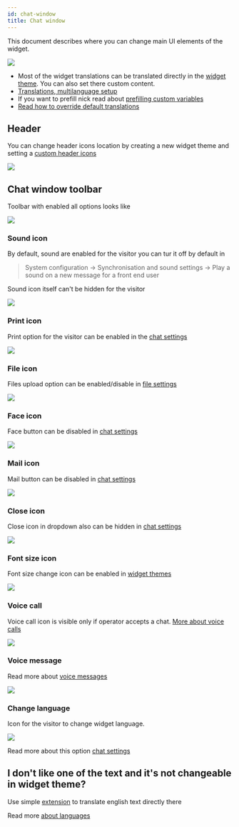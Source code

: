 ```yaml
---
id: chat-window
title: Chat window
---
```


This document describes where you can change main UI elements of the widget.

![](/img/theme/chat-window.png)

* Most of the widget translations can be translated directly in the [widget theme](theme/theme.md). You can also set there custom content.
* [Translations, multilanguage setup](chat/multiple-languages.md)
* If you want to prefill nick read about [prefilling custom variables](custom-fields-and-prefill.md)
* [Read how to override default translations](language.md#how-to-override-default-translations)

## Header

You can change header icons location by creating a new widget theme and setting a [custom header icons](theme/theme.md)

![](/img/theme/chat-window-header.png)

## Chat window toolbar

Toolbar with enabled all options looks like

![](/img/theme/chat-window-toolbar.png)

### Sound icon

By default, sound are enabled for the visitor you can tur it off by default in

> System configuration -> Synchronisation and sound settings -> Play a sound on a new message for a front end user

Sound icon itself can't be hidden for the visitor

![](/img/theme/chat-window-sound-icon.png)

### Print icon

Print option for the visitor can be enabled in the [chat settings](chat/configuration.md#disable-chat-print)

![](/img/theme/chat-window-print.png)

### File icon

Files upload option can be enabled/disable in [file settings](chat/files.md) 

![](/img/theme/chat-window-file.png)

### Face icon

Face button can be disabled in [chat settings](chat/configuration.md#show-bb-code-button)

![](/img/theme/chat-window-bbcode.png)

### Mail icon

Mail button can be disabled in [chat settings](chat/configuration.md#disable-chat-transcript-send)

![](/img/theme/chat-window-mail.png)

### Close icon

Close icon in dropdown also can be hidden in [chat settings](chat/configuration.md#hide-close-button-in-dropdown)

![](/img/theme/chat-window-close.png)

### Font size icon

Font size change icon can be enabled in [widget themes](theme/theme.md#allow-visitor-to-change-font-size)

![](/img/theme/font-size-icon.png)

### Voice call

Voice call icon is visible only if operator accepts a chat. [More about voice calls](voice-video-screenshare.md)

![](/img/theme/voice-call.png)

### Voice message

Read more about [voice messages](voice_messages.md)

![](/img/theme/chat-window-voice-message.png)

### Change language

Icon for the visitor to change widget language.

![](/img/bot/language.png)

Read more about this option [chat settings](chat/configuration.md#show-users-option-to-switch-language-at-widget)

## I don't like one of the text and it's not changeable in widget theme?

Use simple [extension](https://github.com/LiveHelperChat/livehelperchat-extensions/tree/master/overridetranslation/translations) to translate english text directly there

Read more [about languages](language.md#how-to-override-default-translations)